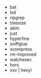 - bat
- lsd
- ripgrep
- treesize
- skim
- just
- hyperfine
- sniffglue
- xcompress
- rm-improved
- watchexec
- hors
- xxv | hexyl
